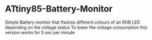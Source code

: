 # ATtiny85-Battery-Monitor

Simple Battery monitor that flashes different colours of an RGB LED depending on the voltage status
To lower the voltage consumption this version works for 5 sec per minute
